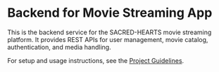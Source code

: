 # Backend for Movie Streaming App

This is the backend service for the SACRED-HEARTS movie streaming platform. It provides REST APIs for user management, movie catalog, authentication, and media handling.

For setup and usage instructions, see the [Project Guidelines](../project-guidelines.md).